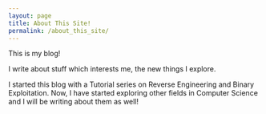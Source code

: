```yaml
---
layout: page
title: About This Site!
permalink: /about_this_site/
---
```


This is my blog!

I write about stuff which interests me, the new things I explore. 

I started this blog with a Tutorial series on Reverse Engineering and Binary Exploitation. Now, I have started exploring other fields in Computer Science and I will be writing about them as well!
 